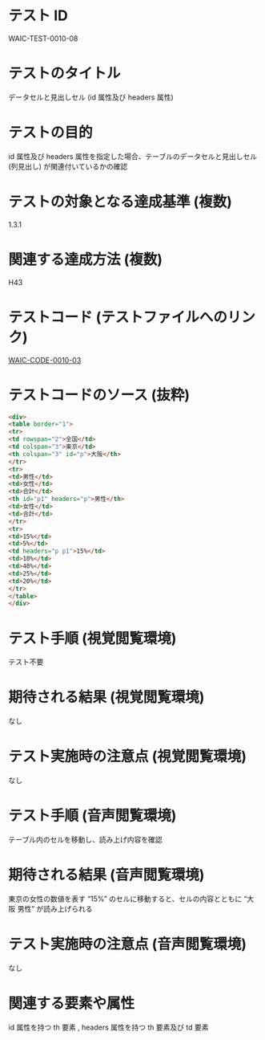 

# テスト ID
WAIC-TEST-0010-08

# テストのタイトル
データセルと見出しセル (id 属性及び headers 属性)

# テストの目的
id 属性及び headers 属性を指定した場合、テーブルのデータセルと見出しセル (列見出し) が関連付いているかの確認

# テストの対象となる達成基準 (複数)
1.3.1

# 関連する達成方法 (複数)
H43

# テストコード (テストファイルへのリンク)
[WAIC-CODE-0010-03](https://waic.github.io/as_test/WAIC-CODE/WAIC-CODE-0010-03.html)

# テストコードのソース (抜粋)
```html
<div>
<table border="1">
<tr>
<td rowspan="2">全国</td>
<td colspan="3">東京</td>
<th colspan="3" id="p">大阪</th>
</tr>
<tr>
<td>男性</td>
<td>女性</td>
<td>合計</td>
<th id="p1" headers="p">男性</th>
<td>女性</td>
<td>合計</td>
</tr>
<tr>
<td>15%</td>
<td>5%</td>
<td headers="p p1">15%</td>
<td>10%</td>
<td>40%</td>
<td>25%</td>
<td>20%</td>
</tr>
</table>
</div>

```
# テスト手順 (視覚閲覧環境)
テスト不要

# 期待される結果 (視覚閲覧環境)
なし

# テスト実施時の注意点 (視覚閲覧環境)
なし

# テスト手順 (音声閲覧環境)
テーブル内のセルを移動し、読み上げ内容を確認

# 期待される結果 (音声閲覧環境)
東京の女性の数値を表す “15%” のセルに移動すると、セルの内容とともに “大阪 男性” が読み上げられる

# テスト実施時の注意点 (音声閲覧環境)
なし

# 関連する要素や属性
id 属性を持つ th 要素 , headers 属性を持つ th 要素及び td 要素



